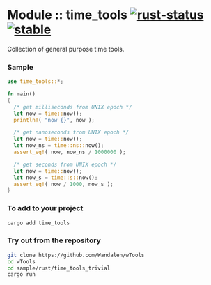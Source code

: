 # Module :: time_tools [![rust-status](https://github.com/Wandalen/wTools/actions/workflows/ToolsRustPush.yml/badge.svg)](https://github.com/Wandalen/wTools/actions/workflows/ToolsRustPush.yml) [![stable](https://img.shields.io/badge/stability-stable-brightgreen.svg)](https://github.com/emersion/stability-badges#stable)

Collection of general purpose time tools.

### Sample

```rust
use time_tools::*;

fn main()
{
  /* get milliseconds from UNIX epoch */
  let now = time::now();
  println!( "now {}", now );

  /* get nanoseconds from UNIX epoch */
  let now = time::now();
  let now_ns = time::ns::now();
  assert_eq!( now, now_ns / 1000000 );

  /* get seconds from UNIX epoch */
  let now = time::now();
  let now_s = time::s::now();
  assert_eq!( now / 1000, now_s );
}
```

<!-- # qqq : for Rust dev : please add --> <!-- aaa : done -->

### To add to your project

```sh
cargo add time_tools
```

### Try out from the repository

```sh
git clone https://github.com/Wandalen/wTools
cd wTools
cd sample/rust/time_tools_trivial
cargo run
```
